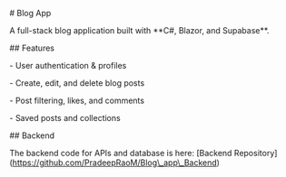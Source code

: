 \# Blog App



A full-stack blog application built with \*\*C#, Blazor, and Supabase\*\*.



\## Features

\- User authentication \& profiles

\- Create, edit, and delete blog posts

\- Post filtering, likes, and comments

\- Saved posts and collections



\## Backend

The backend code for APIs and database is here: \[Backend Repository](https://github.com/PradeepRaoM/Blog\_app\_Backend)



